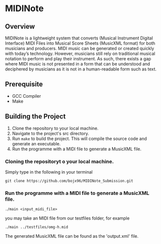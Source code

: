 # MIDINote
## Overview

MIDINote is a lightweight system that converts (Musical Instrument Digital Interface) MIDI Files into Musical Score Sheets (MusicXML format) for both musicians and producers.
MIDI music can be generated or created quickly with today’s technology. 
However, musicians still rely on traditional musical notation to perform and play their instrument. As such, there exists a gap where MIDI music is not presented in a form that can be understood and deciphered by musicians as it is not in a human-readable form such as text.

## Prerequisite
- GCC Compiler
- Make

## Building the Project
1. Clone the repository to your local machine.
2. Navigate to the project's src directory.
3. Run `make` to build the project. This will compile the source code and generate an executable.
4. Run the programme with a MIDI file to generate a MusicXML file.

### Cloning the repositoryt o your local machine.
Simply type in the following in your terminal
```shell
git clone https://github.com/bojx96/MIDINote_Submission.git
```

### Run the programme with a MIDI file to generate a MusicXML file.
```shell
./main <input_midi_file>
```
you may take an MIDI file from our testfiles folder, for example
```shell
./main ../testfiles/omg-h.mid
```
The generated MusicXML file can be found as the 'output.xml' file.




